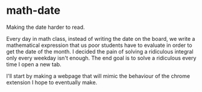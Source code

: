 # math-date
Making the date harder to read.

Every day in math class, instead of writing the date on the board, we write a mathematical expression that us poor
students have to evaluate in order to get the date of the month. I decided the pain of solving a ridiculous integral
only every weekday isn't enough. The end goal is to solve a ridiculous every time I open a new tab. 

I'll start by making a webpage that will mimic the behaviour of the chrome extension I hope to eventually make.
